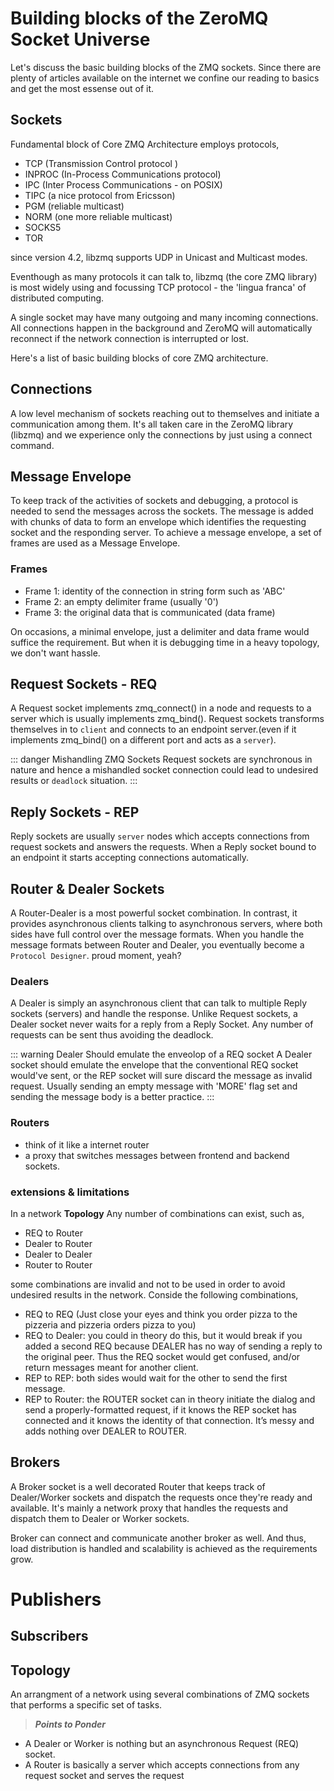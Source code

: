 # Building blocks of the ZeroMQ Socket Universe

Let's discuss the basic building blocks of the ZMQ sockets. Since there are plenty of articles available on the internet we confine our reading to basics and get the most essense out of it.

## Sockets
Fundamental block of Core ZMQ Architecture employs protocols,

 - TCP (Transmission Control protocol )
 - INPROC (In-Process Communications protocol)
 - IPC (Inter Process Communications - on POSIX)
 - TIPC (a nice protocol from Ericsson)
 - PGM (reliable multicast)
 - NORM (one more reliable multicast)
 - SOCKS5 
 - TOR

 since version 4.2, libzmq supports UDP in Unicast and Multicast modes.

Eventhough as many protocols it can talk to, libzmq (the core ZMQ library) is most widely using and focussing TCP protocol - the 'lingua franca' of distributed computing.

A single socket may have many outgoing and many incoming connections. All connections happen in the background and ZeroMQ will automatically reconnect if the network connection is interrupted or lost. 

Here's a list of basic building blocks of core ZMQ architecture.

## Connections

A low level mechanism of sockets reaching out to themselves and initiate a communication among them. It's all taken care in the ZeroMQ library (libzmq) and we experience only the connections by just using a connect command.

## Message Envelope
To keep track of the activities of sockets and debugging, a protocol is needed to send the messages across the sockets. The message is added with chunks of data to form an envelope which identifies the requesting socket and the responding server. To achieve a message envelope, a set of frames are used as a Message Envelope.

### Frames
- Frame 1: identity of the connection in string form such as 'ABC'
- Frame 2: an empty delimiter frame (usually '0')
- Frame 3: the original data that is communicated (data frame)

On occasions, a minimal envelope, just a delimiter and data frame would suffice the requirement. But when it is debugging time in a heavy topology, we don't want hassle.

## Request Sockets - REQ 

A Request socket implements zmq_connect() in a node and requests to a server which is usually implements zmq_bind(). Request sockets transforms themselves in to `client` and connects to an endpoint server.(even if it implements zmq_bind() on a different port and acts as a `server`). 

::: danger Mishandling ZMQ Sockets
Request sockets are synchronous in nature and hence a mishandled socket connection could lead to undesired results or `deadlock` situation.
:::

## Reply Sockets - REP

Reply sockets are usually `server` nodes which accepts connections from request sockets and answers the requests. When a Reply socket bound to an endpoint it starts accepting connections automatically. 

## Router & Dealer Sockets

A Router-Dealer is a most powerful socket combination. In contrast, it provides asynchronous clients talking to asynchronous servers, where both sides have full control over the message formats. When you handle the message formats between Router and Dealer, you eventually become a `Protocol Designer`. proud moment, yeah?

### Dealers

A Dealer is simply an asynchronous client that can talk to multiple Reply sockets (servers) and handle the response. Unlike Request sockets, a Dealer socket never waits for a reply from a Reply Socket. Any number of requests can be sent thus avoiding the deadlock.

::: warning Dealer Should emulate the enveolop of a REQ socket
 A Dealer socket should emulate the envelope that the conventional REQ socket would've sent, or the REP socket will sure discard the message as invalid request. Usually sending an empty message with 'MORE' flag set and sending the message body is a better practice.
:::

### Routers

 - think of it like a internet router
 - a proxy that switches messages between frontend and backend sockets.

### extensions & limitations

In a network **Topology** Any number of combinations can exist, such as,
- REQ to Router
- Dealer to Router
- Dealer to Dealer
- Router to Router

some combinations are invalid and not to be used in order to avoid undesired results in the network. Conside the following combinations,

- REQ to REQ (Just close your eyes and think you order pizza to the pizzeria and pizzeria orders pizza to you)
- REQ to Dealer: you could in theory do this, but it would break if you added a second REQ because DEALER has no way of sending a reply to the original peer. Thus the REQ socket would get confused, and/or return messages meant for another client.
- REP to REP: both sides would wait for the other to send the first message.
- REP to Router: the ROUTER socket can in theory initiate the dialog and send a properly-formatted request, if it knows the REP socket has connected and it knows the identity of that connection. It’s messy and adds nothing over DEALER to ROUTER.

## Brokers

A Broker socket is a well decorated Router that keeps track of Dealer/Worker sockets and dispatch the requests once they're ready and available. It's mainly a network proxy that handles the requests and dispatch them to Dealer or Worker sockets.

Broker can connect and communicate another broker as well. And thus, load distribution is handled and scalability is achieved as the requirements grow.

# Publishers

## Subscribers



## Topology

An arrangment of a network using several combinations of ZMQ sockets that performs a specific set of tasks.


> ***Points to Ponder***
- A Dealer or Worker is nothing but an asynchronous Request (REQ) socket.
- A Router is basically a server which accepts connections from any request socket and serves the request
